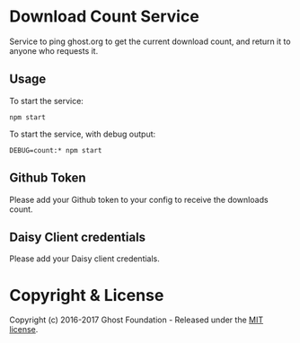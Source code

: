# Download Count Service

Service to ping ghost.org to get the current download count, and return it to anyone who requests it.

## Usage

To start the service:

`npm start`

To start the service, with debug output:

`DEBUG=count:* npm start`


## Github Token
Please add your Github token to your config to receive the downloads count.

## Daisy Client credentials
Please add your Daisy client credentials.

# Copyright & License

Copyright (c) 2016-2017 Ghost Foundation - Released under the [MIT license](LICENSE).
